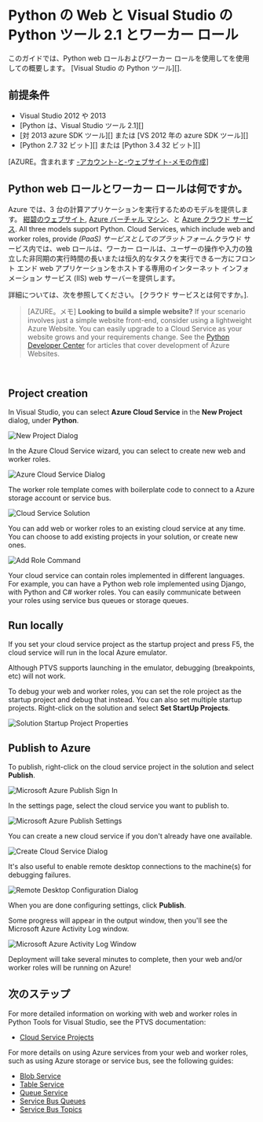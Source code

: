 <properties
	pageTitle="Python Web and Worker Roles with Python Tools 2.1 for Visual Studio"
	description="Overview of using Python Tools for Visual Studio to create Azure cloud services including web roles and worker roles."
	services=""
	documentationCenter="python"
	authors="huguesv"
	manager="wpickett"
	editor=""/>

<tags
	ms.service="cloud-services"
	ms.workload="tbd"
	ms.tgt_pltfrm="na"
	ms.devlang="python"
	ms.topic="get-started-article" 
	ms.date="02/09/2015"
	ms.author="huvalo"/>




# Python の Web と Visual Studio の Python ツール 2.1 とワーカー ロール

このガイドでは、Python web ロールおよびワーカー ロールを使用してを使用しての概要します。 [Visual Studio の Python ツール][].

## 前提条件

 - Visual Studio 2012 や 2013
 - [Python は、Visual Studio ツール 2.1][]
 - [対 2013 azure SDK ツール][] または [VS 2012 年の azure SDK ツール][]
 - [Python 2.7 32 ビット][] または [Python 3.4 32 ビット][]

[AZURE。含まれます [-アカウント-と-ウェブサイト-メモの作成](../includes/create-account-and-websites-note.md)]

## Python web ロールとワーカー ロールは何ですか。

Azure では、3 台の計算アプリケーションを実行するためのモデルを提供します。 [紺碧のウェブサイト][execution model-web sites], [Azure バーチャル マシン][execution model-vms]、と [Azure クラウド サービス][execution model-cloud services]. All three models support Python. Cloud Services, which include web and worker roles, provide *(PaaS) サービスとしてのプラットフォーム*.クラウド サービス内では、web ロールは、ワーカー ロールは、ユーザーの操作や入力の独立した非同期の実行時間の長いまたは恒久的なタスクを実行できる一方にフロント エンド web アプリケーションをホストする専用のインターネット インフォメーション サービス (IIS) web サーバーを提供します。

詳細については、次を参照してください。 [クラウド サービスとは何ですか。].

> [AZURE。メモ] **Looking to build a simple website?**
If your scenario involves just a simple website front-end, consider using a lightweight Azure Website. You can easily upgrade to a Cloud Service as your website grows and your requirements change. See the <a href="/develop/python/">Python Developer Center</a> for articles that cover development of Azure Websites.
<br />


## Project creation

In Visual Studio, you can select **Azure Cloud Service** in the **New Project** dialog, under **Python**.

![New Project Dialog](./media/cloud-services-python-ptvs/new-project-cloud-service.png)

In the Azure Cloud Service wizard, you can select to create new web and worker roles.

![Azure Cloud Service Dialog](./media/cloud-services-python-ptvs/new-service-wizard.png)

The worker role template comes with boilerplate code to connect to a Azure storage account or service bus.

![Cloud Service Solution](./media/cloud-services-python-ptvs/worker.png)

You can add web or worker roles to an existing cloud service at any time.  You can choose to add existing projects in your solution, or create new ones.

![Add Role Command](./media/cloud-services-python-ptvs/add-new-or-existing-role.png)

Your cloud service can contain roles implemented in different languages.  For example, you can have a Python web role implemented using Django, with Python and C# worker roles.  You can easily communicate between your roles using service bus queues or storage queues.

## Run locally

If you set your cloud service project as the startup project and press F5, the cloud service will run in the local Azure emulator.

Although PTVS supports launching in the emulator, debugging (breakpoints, etc) will not work.

To debug your web and worker roles, you can set the role project as the startup project and debug that instead.  You can also set multiple startup projects.  Right-click on the solution and select **Set StartUp Projects**.

![Solution Startup Project Properties](./media/cloud-services-python-ptvs/startup.png)

## Publish to Azure

To publish, right-click on the cloud service project in the solution and select **Publish**.

![Microsoft Azure Publish Sign In](./media/cloud-services-python-ptvs/publish-sign-in.png)

In the settings page, select the cloud service you want to publish to.

![Microsoft Azure Publish Settings](./media/cloud-services-python-ptvs/publish-settings.png)

You can create a new cloud service if you don't already have one available.

![Create Cloud Service Dialog](./media/cloud-services-python-ptvs/publish-create-cloud-service.png)

It's also useful to enable remote desktop connections to the machine(s) for debugging failures.

![Remote Desktop Configuration Dialog](./media/cloud-services-python-ptvs/publish-remote-desktop-configuration.png)

When you are done configuring settings, click **Publish**.

Some progress will appear in the output window, then you'll see the Microsoft Azure Activity Log window.

![Microsoft Azure Activity Log Window](./media/cloud-services-python-ptvs/publish-activity-log.png)

Deployment will take several minutes to complete, then your web and/or worker roles will be running on Azure!

## 次のステップ

For more detailed information on working with web and worker roles in Python Tools for Visual Studio, see the PTVS documentation:

- [Cloud Service Projects][]

For more details on using Azure services from your web and worker roles, such as using Azure storage or service bus, see the following guides:

- [Blob Service][]
- [Table Service][]
- [Queue Service][]
- [Service Bus Queues][]
- [Service Bus Topics][]


<!--Link references-->

[What is a Cloud Service?]: /manage/services/cloud-services/what-is-a-cloud-service/
[execution model-web sites]: fundamentals-application-models.md#WebSites
[execution model-vms]: fundamentals-application-models.md#VMachine
[execution model-cloud services]: fundamentals-application-models.md#CloudServices
[Python Developer Center]: /develop/python/

[Blob Service]: storage-python-how-to-use-blob-storage.md
[Queue Service]: storage-python-how-to-use-queue-storage.md
[Table Service]: storage-python-how-to-use-table-storage.md
[Service Bus Queues]: service-bus-python-how-to-use-queues.md
[Service Bus Topics]: service-bus-python-how-to-use-topics-subscriptions.md


<!--External Link references-->

[Python Tools for Visual Studio]: http://aka.ms/ptvs
[Python Tools for Visual Studio Documentation]: http://pytools.codeplex.com/documentation
[Cloud Service Projects]: http://pytools.codeplex.com/wikipage?title=Features%20Cloud%20Project

[Python Tools 2.1 for Visual Studio]: http://go.microsoft.com/fwlink/?LinkId=517189
[Azure SDK Tools for VS 2013]: http://go.microsoft.com/fwlink/?LinkId=323510
[Azure SDK Tools for VS 2012]: http://go.microsoft.com/fwlink/?LinkId=323511
[Python 2.7 32-bit]: http://go.microsoft.com/fwlink/?LinkId=517190
[Python 3.4 32-bit]: http://go.microsoft.com/fwlink/?LinkId=517191
